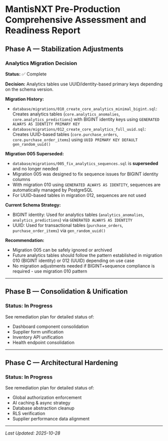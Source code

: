 # MantisNXT Pre-Production Comprehensive Assessment and Readiness Report

## Phase A — Stabilization Adjustments

### Analytics Migration Decision

**Status:** ✅ Complete

**Decision:** Analytics tables use UUID/identity-based primary keys depending on the schema version.

**Migration History:**
- `database/migrations/010_create_core_analytics_minimal_bigint.sql`: Creates analytics tables (`core.analytics_anomalies`, `core.analytics_predictions`) with BIGINT identity keys using `GENERATED ALWAYS AS IDENTITY PRIMARY KEY`
- `database/migrations/012_create_core_analytics_full_uuid.sql`: Creates UUID-based tables (`core.purchase_orders`, `core.purchase_order_items`) using `UUID PRIMARY KEY DEFAULT gen_random_uuid()`

**Migration 005 Superseded:**
- `database/migrations/005_fix_analytics_sequences.sql` is **superseded** and no longer needed
- Migration 005 was designed to fix sequence issues for BIGINT identity columns
- With migration 010 using `GENERATED ALWAYS AS IDENTITY`, sequences are automatically managed by PostgreSQL
- For UUID-based tables in migration 012, sequences are not used

**Current Schema Strategy:**
- BIGINT identity: Used for analytics tables (`analytics_anomalies`, `analytics_predictions`) via `GENERATED ALWAYS AS IDENTITY`
- UUID: Used for transactional tables (`purchase_orders`, `purchase_order_items`) via `gen_random_uuid()`

**Recommendation:** 
- Migration 005 can be safely ignored or archived
- Future analytics tables should follow the pattern established in migration 010 (BIGINT identity) or 012 (UUID) depending on use case
- No migration adjustments needed if BIGINT+sequence compliance is required - use migration 010 pattern

---

## Phase B — Consolidation & Unification

### Status: In Progress

See remediation plan for detailed status of:
- Dashboard component consolidation
- Supplier form unification
- Inventory API unification
- Health endpoint consolidation

---

## Phase C — Architectural Hardening

### Status: In Progress

See remediation plan for detailed status of:
- Global authorization enforcement
- AI caching & async strategy
- Database abstraction cleanup
- RLS verification
- Supplier performance data alignment

---

*Last Updated: 2025-10-28*
